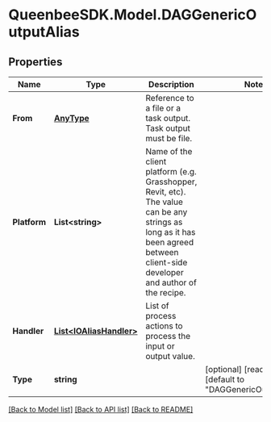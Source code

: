 
# QueenbeeSDK.Model.DAGGenericOutputAlias

## Properties

Name | Type | Description | Notes
------------ | ------------- | ------------- | -------------
**From** | [**AnyType**](.md) | Reference to a file or a task output. Task output must be file. | 
**Platform** | **List&lt;string&gt;** | Name of the client platform (e.g. Grasshopper, Revit, etc). The value can be any strings as long as it has been agreed between client-side developer and author of the recipe. | 
**Handler** | [**List&lt;IOAliasHandler&gt;**](IOAliasHandler.md) | List of process actions to process the input or output value. | 
**Type** | **string** |  | [optional] [readonly] [default to "DAGGenericOutputAlias"]

[[Back to Model list]](../README.md#documentation-for-models)
[[Back to API list]](../README.md#documentation-for-api-endpoints)
[[Back to README]](../README.md)

